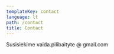 ```yaml
---
templateKey: contact
language: lt
path: /contact
title: Contact
---
```

Susisiekime vaida.pilibaityte @ gmail.com